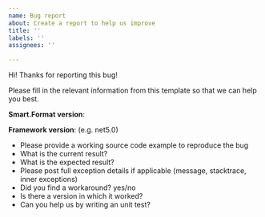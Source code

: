 ```yaml
---
name: Bug report
about: Create a report to help us improve
title: ''
labels: ''
assignees: ''

---
```


Hi! Thanks for reporting this bug! 

Please fill in the relevant information from this template so that we can help you best.

**Smart.Format version**: 

**Framework version**:  (e.g. net5.0)

- Please provide a working source code example to reproduce the bug
- What is the current result?
- What is the expected result?
- Please post full exception details if applicable (message, stacktrace, inner exceptions)
- Did you find a workaround? yes/no
- Is there a version in which it worked? 
- Can you help us by writing an unit test?
